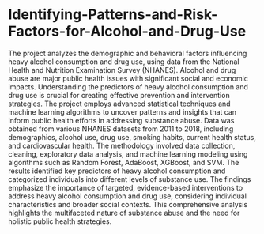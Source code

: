 # Identifying-Patterns-and-Risk-Factors-for-Alcohol-and-Drug-Use

The project analyzes the demographic and behavioral factors influencing heavy alcohol consumption and drug use, using data from the National Health and Nutrition Examination Survey (NHANES). Alcohol and drug abuse are major public health issues with significant social and economic impacts. Understanding the predictors of heavy alcohol consumption and drug use is crucial for creating effective prevention and intervention strategies. The project employs advanced statistical techniques and machine learning algorithms to uncover patterns and insights that can inform public health efforts in addressing substance abuse. Data was obtained from various NHANES datasets from 2011 to 2018, including demographics, alcohol use, drug use, smoking habits, current health status, and cardiovascular health. The methodology involved data collection, cleaning, exploratory data analysis, and machine learning modeling using algorithms such as Random Forest, AdaBoost, XGBoost, and SVM. The results identified key predictors of heavy alcohol consumption and categorized individuals into different levels of substance use. The findings emphasize the importance of targeted, evidence-based interventions to address heavy alcohol consumption and drug use, considering individual characteristics and broader social contexts. This comprehensive analysis highlights the multifaceted nature of substance abuse and the need for holistic public health strategies.
